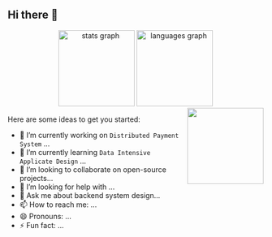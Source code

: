 ## Hi there 👋

<div align="center">
  <img src="https://github-readme-stats.vercel.app/api?username=dipanjal&hide_title=false&hide_rank=false&show_icons=true&include_all_commits=true&count_private=true&disable_animations=false&theme=merko&locale=en&hide_border=false" height="150" alt="stats graph"  />
  <img src="https://github-readme-stats.vercel.app/api/top-langs?username=dipanjal&locale=en&hide_title=false&layout=compact&card_width=320&langs_count=5&theme=merko&hide_border=false" height="150" alt="languages graph"  />
</div>
<img align="right" height="150" src="https://i.imgflip.com/8t5vb2.jpg"  />

Here are some ideas to get you started:
- 🔭 I’m currently working on `Distributed Payment System` ...
- 🌱 I’m currently learning `Data Intensive Applicate Design` ...
- 👯 I’m looking to collaborate on open-source projects...
- 🤔 I’m looking for help with ...
- 💬 Ask me about backend system design...
- 📫 How to reach me: ...
- 😄 Pronouns: ...
- ⚡ Fun fact: ...

